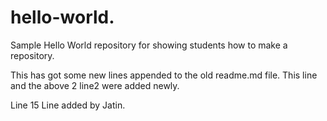 # hello-world.
Sample Hello World repository for showing students how to make a repository.

This has got some new lines appended to the old readme.md file.
This line and the above 2 line2 were added newly.









Line 15 Line added by Jatin.
